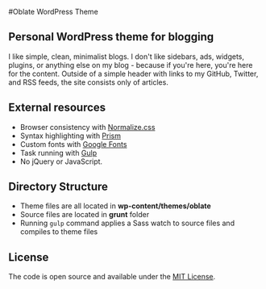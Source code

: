 #Oblate WordPress Theme

## Personal WordPress theme for blogging

I like simple, clean, minimalist blogs. I don't like sidebars, ads, widgets, plugins, or anything else on my blog - because if you're here, you're here for the content. Outside of a simple header with links to my GitHub, Twitter, and RSS feeds, the site consists only of articles.

## External resources

* Browser consistency with [Normalize.css](https://necolas.github.io/normalize.css/) 
* Syntax highlighting with [Prism](http://prismjs.com/)
* Custom fonts with [Google Fonts](https://www.google.com/fonts)
* Task running with [Gulp](http://gulpjs.com/)
* No jQuery or JavaScript.

## Directory Structure

* Theme files are all located in **wp-content/themes/oblate**
* Source files are located in **grunt** folder
* Running `gulp` command applies a Sass watch to source files and compiles to theme files

## License

The code is open source and available under the [MIT License](LICENSE.md).
